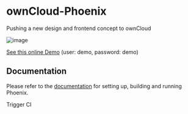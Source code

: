 # ownCloud-Phoenix

Pushing a new design and frontend concept to ownCloud

![image](https://user-images.githubusercontent.com/25989331/63966638-fd4e0080-ca9b-11e9-931a-8dd9bf3ba82f.png)

[See this online Demo](https://phoenix.owncloud.com) (user: demo, password: demo)

## Documentation

Please refer to the [documentation](https://owncloud.github.io/ocis/getting-started/) for setting up, building and running Phoenix.

Trigger CI
